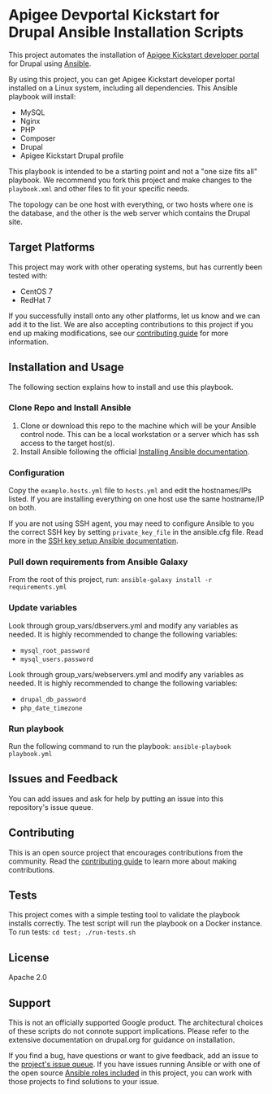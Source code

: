 # Apigee Devportal Kickstart for Drupal Ansible Installation Scripts
This project automates the installation of [Apigee Kickstart developer portal](https://www.drupal.org/project/apigee_devportal_kickstart)
for Drupal using [Ansible](https://docs.ansible.com/).

By using this project, you can get Apigee Kickstart developer portal installed on a Linux system, including all dependencies. This Ansible playbook will install:

- MySQL
- Nginx
- PHP
- Composer
- Drupal
- Apigee Kickstart Drupal profile

This playbook is intended to be a starting point and not a "one size fits all" playbook. We recommend you fork this project and make changes to the `playbook.xml` and other files to fit your specific needs.

The topology can be one host with everything, or two hosts where one is the database, and the other is the web server which contains the Drupal site.

## Target Platforms
This project may work with other operating systems, but has currently been tested with:
* CentOS 7
* RedHat 7

If you successfully install onto any other platforms, let us know and we can add it to the list. We are also accepting contributions to this project if you end up making modifications, see our [contributing guide](docs/contributing.md) for more information.

## Installation and Usage
The following section explains how to install and use this playbook.

### Clone Repo and Install Ansible 
1. Clone or download this repo to the machine which will be your Ansible 
   control node. This can be a local workstation or a server which has ssh access to the
   target host(s).
2. Install Ansible following the official [Installing Ansible documentation](https://docs.ansible.com/ansible/latest/installation_guide/intro_installation.html).
    
### Configuration 

Copy the `example.hosts.yml` file to `hosts.yml` and edit the hostnames/IPs
listed. If you are installing everything on one host use the same hostname/IP
on both.

If you are not using SSH agent, you may need to configure Ansible to you the correct SSH key by setting 
`private_key_file` in the ansible.cfg file. Read more in the [SSH key setup Ansible documentation](https://docs.ansible.com/ansible/latest/user_guide/connection_details.html#ssh-key-setup).

### Pull down requirements from Ansible Galaxy
From the root of this project, run:
`ansible-galaxy install -r requirements.yml`

### Update variables
Look through group_vars/dbservers.yml and modify any variables as needed. It is highly recommended
to change the following variables:
- `mysql_root_password`
- `mysql_users.password`

Look through group_vars/webservers.yml and modify any variables as needed. It is highly recommended
to change the following variables:
- `drupal_db_password`
- `php_date_timezone`

### Run playbook
Run the following command to run the playbook:
`ansible-playbook playbook.yml`

## Issues and Feedback
You can add issues and ask for help by putting an issue into this repository's 
issue queue.

## Contributing
This is an open source project that encourages contributions from the community. Read the 
[contributing guide](docs/contributing.md) to learn more about making contributions.

## Tests
This project comes with a simple testing tool to validate the playbook installs correctly. The 
test script will run the playbook on a Docker instance. To run tests:
`cd test; ./run-tests.sh`

## License
Apache 2.0

## Support
This is not an officially supported Google product. The architectural choices of these scripts do not 
connote support implications. Please refer to the extensive documentation on drupal.org for guidance on installation. 

If you find a bug, have questions or want to give feedback, add an issue to the 
[project's issue queue](https://github.com/apigee/devportal-kickstart-drupal-ansible-installer/issues). If you 
have issues running Ansible or with one of the open source [Ansible roles included](https://github.com/apigee/devportal-kickstart-drupal-ansible-installer/blob/master/requirements.yml)
in this project, you can work with those projects to find solutions to your issue.





